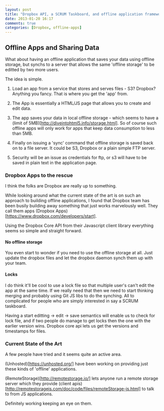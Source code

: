 ```yaml
---
layout: post
title: "Dropbox API, a SCRUM Taskboard, and offline application framework?"
date: 2013-01-20 16:17
comments: true
categories: [Dropbox, offline-apps]
---
```


## Offline Apps and Sharing Data

What about having an offline application that saves your data using
offline storage, but synchs to a server that allows the same 'offline
storage' to be editted by two more users.

The idea is simple.

1. Load an app from a service that stores and serves files - S3?
Dropbox? Anything you fancy. That is where you get the 'app' from.

1. The App is essentially a HTML/JS page that allows you to create and
edit data.

1. The app saves your data in local offline storage - which seems to
have a (limit of 5MB)[http://diveintohtml5.info/storage.html]. So of
course such offline apps will only work for apps that keep data
consumption to less than 5MB.

1. Finally on issuing a 'sync' command that offline storage is saved
back on to a file server. It could be S3, Dropbox or a plain simple
FTP server.

1. Security will be an issue as credentials for ftp, or s3 will have
to be saved in plain text in the application page.

### Dropbox Apps to the rescue

I think the folks are Dropbox are really up to something. 

While looking around what the current state of the art is on such an
approach to building offline applications, I found that Dropbox team
has been busily building away something that just works marvelously
well. They call them apps (Dropbox Apps)[https://www.dropbox.com/developers/start].

Using the Dropbox Core API from their Javascript client library
everything seems so simple and straight forward.

#### No offline storage

You even start to wonder if you need to use the offline storage at
all. Just update the dropbox files and let the dropbox daemon synch
them up with your team.

#### Locks

I do think it'll be cool to use a lock file so that multiple user's
can't edit the app at the same time. If we really need that then we
need to start thinking merging and probably using Git JS libs to do
the synching. All to complicated for people who are simply interested
in say a SCRUM taskboard.

Having a start editting -> edit -> save semantics will enable us to
check for lock file, and if two people do manage to get locks then the
one with the earlier version wins. Dropbox core api lets us get the
versions and timestamps for files.

### Current State of the Art

A few people have tried and it seems quite an active area. 

(Unhosted)[https://unhosted.org/] have been working on providing just
these kinds of 'offline' applications.

(RemoteStorage)[http://remotestorage.io/] lets anyone run a remote
storage server which they provide (client
apis)[http://remotestoragejs.com/doc/code/files/remoteStorage-js.html]
to talk to from JS applications.

Definitely working keeping an eye on them.
